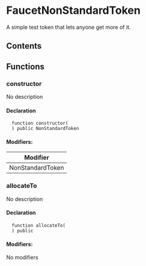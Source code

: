 # FaucetNonStandardToken

A simple test token that lets anyone get more of it.

## Contents

<!-- START doctoc -->
<!-- END doctoc -->

## Functions

### constructor

No description

#### Declaration

```solidity
  function constructor(
  ) public NonStandardToken
```

#### Modifiers:

| Modifier         |
| ---------------- |
| NonStandardToken |

### allocateTo

No description

#### Declaration

```solidity
  function allocateTo(
  ) public
```

#### Modifiers:

No modifiers
